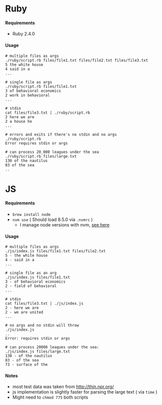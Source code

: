 # Ruby

#### Requirements
* Ruby 2.4.0

#### Usage

```
# multiple files as args
./ruby/script.rb files/file1.txt files/file2.txt files/file3.txt
5 the white house
4 said in a
...

# single file as args
./ruby/script.rb files/file1.txt
3 of behavioral economics
2 work in behavioral
...

# stdin
cat files/file3.txt | ./ruby/script.rb
2 here we are
2 a house he
...

# errors and exits if there's no stdin and no args
./ruby/script.rb
Error requires stdin or args

# can process 20_000 leagues under the sea
./ruby/script.rb files/large.txt
130 of the nautilus
83 of the sea
..
```

# JS
#### Requirements
  * `brew install node`
  * `nvm use` ( Should load 8.5.0 via `.nvmrc` )
    * I manage node versions with nvm,  [see here](https://github.com/creationix/nvm)

#### Usage
```
# multiple files as args
./js/index.js files/file1.txt files/file2.txt
5 - the white house
4 - said in a
...

# single file as an arg
./js/index.js files/file1.txt
3 - of behavioral economics
2 - field of behavioral
...

# stdin
cat files/file3.txt | ./js/index.js
2 - here we are
2 - we are united
...

# no args and no stdin will throw
./js/index.js
..
Error: requires stdin or args

# can process 20000 leagues under the sea:
./js/index.js files/large.txt
130 - of the nautilus
83 - of the sea
73 - surface of the
```

#### Notes

* most test data was taken from http://thin.npr.org/
* js implementation is slightly faster for parsing the large text ( via `time` )
* Might need to `chmod 775` both scripts
